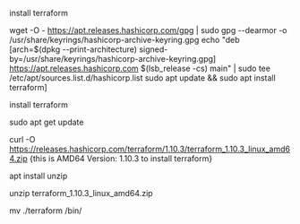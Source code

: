 install terraform

wget -O - https://apt.releases.hashicorp.com/gpg | sudo gpg --dearmor -o /usr/share/keyrings/hashicorp-archive-keyring.gpg
echo "deb [arch=$(dpkg --print-architecture) signed-by=/usr/share/keyrings/hashicorp-archive-keyring.gpg] https://apt.releases.hashicorp.com $(lsb_release -cs) main" | sudo tee /etc/apt/sources.list.d/hashicorp.list
sudo apt update && sudo apt install terraform]




install terraform

 sudo apt get update

 curl -O https://releases.hashicorp.com/terraform/1.10.3/terraform_1.10.3_linux_amd64.zip
 {this is              AMD64  Version: 1.10.3   to install terraform}

 apt install unzip

 unzip terraform_1.10.3_linux_amd64.zip

 mv ./terraform /bin/
